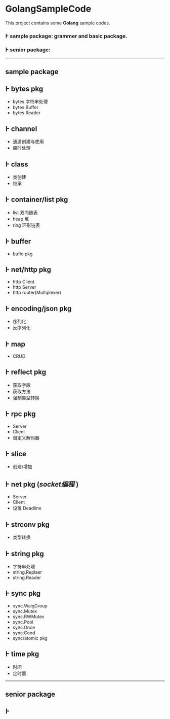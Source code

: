 # GolangSampleCode
This project contains some **Golang** sample codes.
### &#1989; sample package: grammer and basic package.
### &#1989; senior package:

---

## sample package

## &#1989; bytes pkg
   - bytes 字符串处理
   - bytes.Buffer
   - bytes.Reader

## &#1989; channel
   - 通道创建与使用
   - 超时处理

## &#1989; class
   - 类创建
   - 继承

## &#1989; container/list pkg
   - list 双向链表
   - heap 堆
   - ring 环形链表

## &#1989; buffer
   - bufio pkg

## &#1989; net/http pkg
   - http Client
   - http Server
   - http router(Multiplexer)

## &#1989; encoding/json pkg
   - 序列化
   - 反序列化

## &#1989; map
   - CRUD

## &#1989; reflect pkg
   - 获取字段
   - 获取方法
   - 强制类型转换

## &#1989; rpc pkg
   - Server
   - Client
   - 自定义解码器

## &#1989; slice
   - 创建/增加

## &#1989; net pkg (*socket编程* )
   - Server
   - Client
   - 设置 Deadline

## &#1989; strconv pkg
   - 类型转换

## &#1989; string pkg
   - 字符串处理
   - string.Replaer
   - string.Reader

## &#1989; sync pkg
   - sync.WaigGroup
   - sync.Mutex
   - sync.RWMutex
   - sync.Pool
   - sync.Once
   - sync.Cond
   - sync/atomic pkg

## &#1989; time pkg
   - 时间
   - 定时器

-------

## senior package

## &#1989;